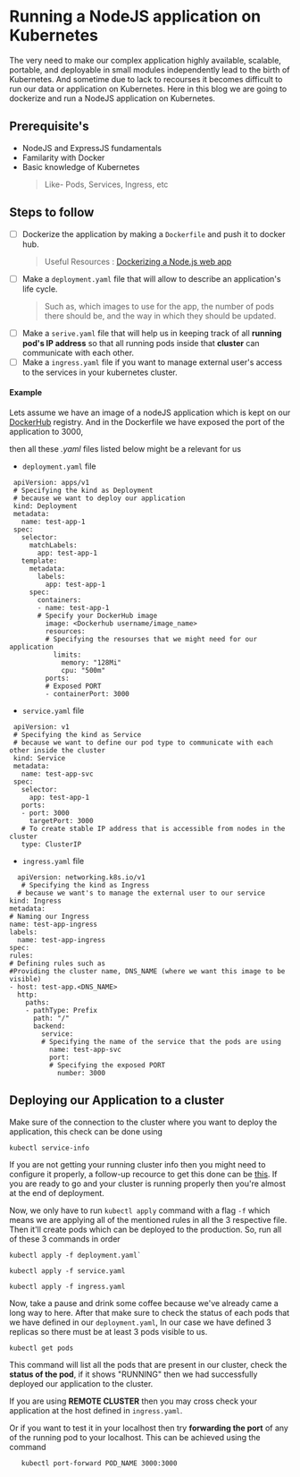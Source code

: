 # Running a NodeJS application on Kubernetes
The very need to make our complex application highly available, scalable, portable, and deployable in small modules independently lead to the birth of Kubernetes. And sometime due to lack to recourses it becomes difficult to run our data or application on Kubernetes. Here in this blog we are going to dockerize and run a NodeJS application on Kubernetes.

## Prerequisite's
- NodeJS and ExpressJS fundamentals
- Familarity with Docker
- Basic knowledge of Kubernetes
  > Like- Pods, Services, Ingress, etc

## Steps to follow 
- [ ] Dockerize the application by making a `Dockerfile` and push it to docker hub.
  > Useful Resources : [Dockerizing a Node.js web app](https://nodejs.org/en/docs/guides/nodejs-docker-webapp/)
- [ ] Make a `deployment.yaml` file that will allow to describe an application's life cycle. 
  > Such as, which images to use for the app, the number of pods there should be, and the way in which they should be updated.
- [ ] Make a `serive.yaml` file that will help us in keeping track of all **running pod's IP address** so that all running pods inside that **cluster** can communicate with each other.
- [ ] Make a `ingress.yaml` file if you want to manage external user's access to the services in your kubernetes cluster.

#### Example 
   Lets assume we have an image of a nodeJS application which is kept on our [DockerHub](https://hub.docker.com/) registry. And in the Dockerfile we have exposed the port of the application to 3000,
   
   then all these *.yaml* files listed below might be a relevant for us
   
-   `deployment.yaml` file
   
   ```
    apiVersion: apps/v1
    # Specifying the kind as Deployment 
    # because we want to deploy our application
    kind: Deployment
    metadata:
      name: test-app-1
    spec:
      selector:
        matchLabels:
          app: test-app-1
      template:
        metadata:
          labels:
            app: test-app-1
        spec:
          containers:
          - name: test-app-1
          # Specify your DockerHub image 
            image: <Dockerhub username/image_name>
            resources:
            # Specifying the resourses that we might need for our application
              limits:
                memory: "128Mi"
                cpu: "500m"
            ports:
            # Exposed PORT
            - containerPort: 3000
  ```
  
-   `service.yaml` file
   
   ```
    apiVersion: v1
    # Specifying the kind as Service 
    # because we want to define our pod type to communicate with each other inside the cluster
    kind: Service
    metadata:
      name: test-app-svc
    spec:
      selector:
        app: test-app-1
      ports:
      - port: 3000
        targetPort: 3000
      # To create stable IP address that is accessible from nodes in the cluster
      type: ClusterIP  
  ```
  
 -  `ingress.yaml` file
 
  ```
    apiVersion: networking.k8s.io/v1
     # Specifying the kind as Ingress 
    # because we want's to manage the external user to our service 
kind: Ingress
metadata:
# Naming our Ingress
  name: test-app-ingress
  labels:
    name: test-app-ingress
spec:
  rules:
  # Defining rules such as 
  #Providing the cluster name, DNS_NAME (where we want this image to be visible)
  - host: test-app.<DNS_NAME>
    http:
      paths:
      - pathType: Prefix
        path: "/"
        backend:
          service:
          # Specifying the name of the service that the pods are using
            name: test-app-svc
            port: 
            # Specifying the exposed PORT
              number: 3000
```
 
## Deploying our Application to a cluster
Make sure of the connection to the cluster where you want to deploy the application, this check can be done using 
```
kubectl service-info
```
If you are not getting your running cluster info then you might need to configure it properly, a follow-up recource to get this done can be [this](https://kubernetes.io/docs/tasks/access-application-cluster/access-cluster/).
If you are ready to go and your cluster is running properly then you're almost at the end of deployment. 

Now, we only have to run `kubectl apply` command with a flag `-f` which means we are applying all of the mentioned rules in all the 3 respective file. Then it'll create pods  which can be deployed to the production.
So, run all of these 3 commands in order 
```
kubectl apply -f deployment.yaml`
```
```
kubectl apply -f service.yaml
```
```
kubectl apply -f ingress.yaml
```

Now, take a pause and drink some coffee because we've already came a long way to here. After that make sure to check the status of each pods that we have defined in our `deployment.yaml`, In our case we have defined 3 replicas so there must be at least 3 pods visible to us.  
```
kubectl get pods
```
This command will list all the pods that are present in our cluster, check the **status of the pod**, if it shows "RUNNING" then we had successfully deployed our application to the cluster. 

If you are using **REMOTE CLUSTER** then you may cross check your application at the host defined in `ingress.yaml`.

Or if you want to test it in your localhost then try **forwarding the port** of any of the running pod to your localhost. This can be achieved using the command 
 ```
    kubectl port-forward POD_NAME 3000:3000
```          
